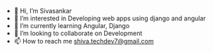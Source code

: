 - 👋 Hi, I’m Sivasankar
- 👀 I’m interested in Developing web apps using django and angular
- 🌱 I’m currently learning Angular, Django
- 💞️ I’m looking to collaborate on Development
- 📫 How to reach me shiva.techdev7@gmail.com

<!---
shivatech7/shivatech7 is a ✨ special ✨ repository because its `README.md` (this file) appears on your GitHub profile.
You can click the Preview link to take a look at your changes.
--->
